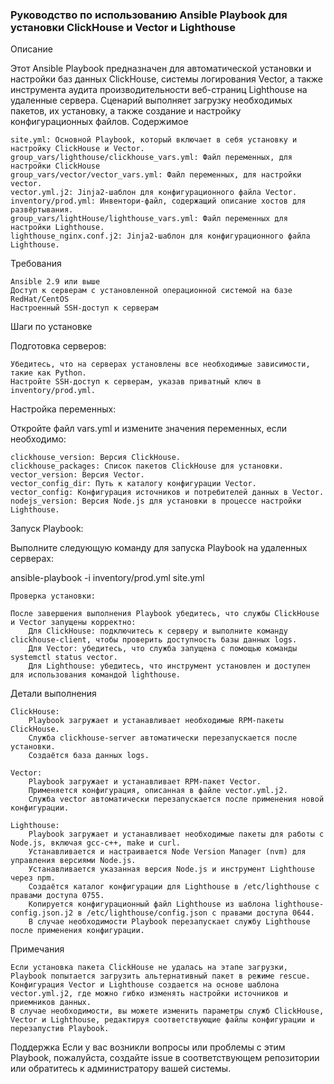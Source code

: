 
### Руководство по использованию Ansible Playbook для установки ClickHouse и Vector и Lighthouse

Описание

Этот Ansible Playbook предназначен для автоматической установки и настройки баз данных ClickHouse, системы логирования Vector, а также инструмента аудита производительности веб-страниц Lighthouse на удаленные серверa. Сценарий выполняет загрузку необходимых пакетов, их установку, а также создание и настройку конфигурационных файлов.
Содержимое

    site.yml: Основной Playbook, который включает в себя установку и настройку ClickHouse и Vector.
    group_vars/lighthouse/clickhouse_vars.yml: Файл переменных, для настройки ClickHouse
    group_vars/vector/vector_vars.yml: Файл переменных, для настройки vector.
    vector.yml.j2: Jinja2-шаблон для конфигурационного файла Vector.
    inventory/prod.yml: Инвентори-файл, содержащий описание хостов для развёртывания.
    group_vars/lightHouse/lighthouse_vars.yml: Файл переменных для настройки Lighthouse.
    lighthouse_nginx.conf.j2: Jinja2-шаблон для конфигурационного файла Lighthouse.

Требования

    Ansible 2.9 или выше
    Доступ к серверам с установленной операционной системой на базе RedHat/CentOS
    Настроенный SSH-доступ к серверам

Шаги по установке

Подготовка серверов:

    Убедитесь, что на серверах установлены все необходимые зависимости, такие как Python.
    Настройте SSH-доступ к серверам, указав приватный ключ в inventory/prod.yml.

Настройка переменных:

Откройте файл vars.yml и измените значения переменных, если необходимо:

    clickhouse_version: Версия ClickHouse.
    clickhouse_packages: Список пакетов ClickHouse для установки.
    vector_version: Версия Vector.
    vector_config_dir: Путь к каталогу конфигурации Vector.
    vector_config: Конфигурация источников и потребителей данных в Vector.
    nodejs_version: Версия Node.js для установки в процессе настройки Lighthouse.

Запуск Playbook:

Выполните следующую команду для запуска Playbook на удаленных серверах:

ansible-playbook -i inventory/prod.yml site.yml

    Проверка установки:

    После завершения выполнения Playbook убедитесь, что службы ClickHouse и Vector запущены корректно:
        Для ClickHouse: подключитесь к серверу и выполните команду clickhouse-client, чтобы проверить доступность базы данных logs.
        Для Vector: убедитесь, что служба запущена с помощью команды systemctl status vector.
        Для Lighthouse: убедитесь, что инструмент установлен и доступен для использования командой lighthouse.

Детали выполнения

    ClickHouse:
        Playbook загружает и устанавливает необходимые RPM-пакеты ClickHouse.
        Служба clickhouse-server автоматически перезапускается после установки.
        Создаётся база данных logs.

    Vector:
        Playbook загружает и устанавливает RPM-пакет Vector.
        Применяется конфигурация, описанная в файле vector.yml.j2.
        Служба vector автоматически перезапускается после применения новой конфигурации.

    Lighthouse:
        Playbook загружает и устанавливает необходимые пакеты для работы с Node.js, включая gcc-c++, make и curl.
        Устанавливается и настраивается Node Version Manager (nvm) для управления версиями Node.js.
        Устанавливается указанная версия Node.js и инструмент Lighthouse через npm.
        Создаётся каталог конфигурации для Lighthouse в /etc/lighthouse с правами доступа 0755.
        Копируется конфигурационный файл Lighthouse из шаблона lighthouse-config.json.j2 в /etc/lighthouse/config.json с правами доступа 0644.
        В случае необходимости Playbook перезапускает службу Lighthouse после применения конфигурации.

Примечания

    Если установка пакета ClickHouse не удалась на этапе загрузки, Playbook попытается загрузить альтернативный пакет в режиме rescue.
    Конфигурация Vector и Lighthouse создается на основе шаблона vector.yml.j2, где можно гибко изменять настройки источников и приемников данных.
    В случае необходимости, вы можете изменить параметры служб ClickHouse, Vector и Lighthouse, редактируя соответствующие файлы конфигурации и перезапустив Playbook.

Поддержка
Если у вас возникли вопросы или проблемы с этим Playbook, пожалуйста, создайте issue в соответствующем репозитории или обратитесь к администратору вашей системы.
